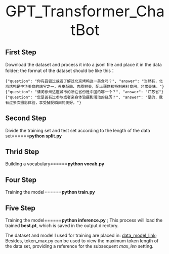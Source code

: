 <div align='center' ><font size='170'>GPT_Transformer_ChatBot</font></div>

## First Step
Download the dataset and process it into a jsonl file and place it in the data folder; the format of the dataset should be like this：
```
{"question": "你有品尝过或者了解过北京烤鸭这一美食吗？", "answer": "当然有，北京烤鸭是中华美食的瑰宝之一，外皮酥脆、肉质鲜美，配上薄饼和特制酱料食用，非常美味。"}
{"question": "请问徐州这座城市的所在省份是中国的哪一个？", "answer": "江苏省"}
{"question": "您是否有过参与或者亲身体验摄影活动的经历？", "answer": "是的，我有过多次摄影体验，享受捕捉瞬间的美好。"}
```

## Second Step
Divide the training set and test set according to the length of the data set======**python split.py**

## Thrid Step
Building a vocabulary======**python vocab.py** 

## Four Step
Training the model======**python train.py** 

## Five Step
Training the model======**python inference.py** ; This process will load the trained **best.pt**, which is saved in the output directory.

The dataset and model I used for training are placed in: [data_model_link](https://drive.google.com/drive/u/0/folders/1fo03cko_eLEt9DjZXVibHygjDKK5T9CK); Besides, token_max.py can be used to view the maximum token length of the data set, providing a reference for the subsequent _max_len_ setting.

